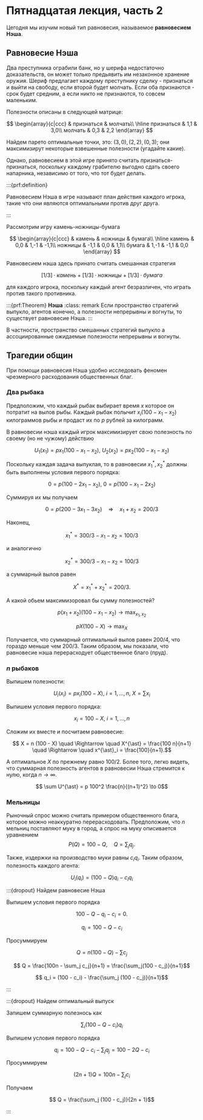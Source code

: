 # Пятнадцатая лекция, часть 2

Цегодня мы изучим новый тип равновесия, называемое **pавновесием Нэша**.

## Равновесие Нэша

Два преступника ограбили банк, но у шерифа недостаточно доказательств, он может только предьявить им незаконное хранение оружия. Шериф предлагает каждому преступнику сделку - признаться и выйти на свободу, если второй будет молчать. Если оба признаются - срок будет средним, а если никто не признаются, то совсем маленьким. 

Полезности описаны в следующей матрице:

$$ 
\begin{array}{c|ccc}
 & признаться & молчать\\
\hline
признаться  & 1,1  & 3,0\\
молчать  & 0,3  & 2,2
\end{array}
$$

Найдем парето оптимальные точки, это: $(3,0), (2,2), (0,3)$; они максимизирут некоторые взвешенные полезности (угадайте какие).

Однако, равновесием в этой игре принято считать признаться-признаться, поскольку каждому грабителю выгодно сдать своего напарника, независимо от того, что тот будет делать.

:::{prf:definition} 

Равновесием Нэша в игре называют план действия каждого игрока, такие что они являются оптимальными против друг друга.

:::

Рассмотрим игру камень-ножницы-бумага

$$ 
\begin{array}{c|ccc}
 & камень & ножницы & бумага\\
\hline
камень  & 0,0  & 1,-1 & -1,1\\
ножницы  & -1,1  & 0,0 & 1,1\\
бумага  & 1,-1  & -1,1 & 0,0
\end{array}
$$

Равновесием нэша здесь принато считать смешанная стратегия 

$$[1/3] \cdot камень+[1/3] \cdot ножницы+[1/3] \cdot бумага$$

для каждого игрока, поскольку каждый агент безразличен, что играть против такого противника.

:::{prf:Theorem} **Нэша**
:class: remark
Если пространство стратегий выпукло, агентов конечно, а полезности непрерывны и вогнуты, то существует равновесие Нэша.
:::

В частности, пространство смешанных стратегий выпукло а ассоциированные ожидаемые полезности непрерывны и вогнуты.

## Трагедии общин

При помощи равновесия Нэша удобно исследовать феномен чрезмерного расходования общественных благ.

### Два рыбака

Предположим, что каждый рыбак выбирает время $x$ которое он потратит на вылов рыбы. Каждый рыбак полычит $x_i(100-x_1-x_2)$ килограммов рыбы и продаст их по $p$ рублей за килограмм. 

В равновесии нэша каждый игрок максимизирует свою полезность по своему (но не чужому) действию

$$ U_1(x_1) = p x_1(100-x_1-x_2), \ U_2(x_2) = p x_2(100-x_1-x_2)$$

Поскольку каждая задача выпуклая, то в равновесии $x^{\ast}_1, x^{\ast}_2$ должны быть выполнены условия первого порядка:

$$ 0 = p (100-2 x_1-x_2), \ 0 = p (100-x_1-2x_2)$$

Суммируя их мы получаем 

$$ 0 = p (200-3 x_1-3x_2) \quad \Rightarrow \quad x_1 + x_2 = 200/3$$

Наконец, 

$$x^{\ast}_1 = 300/3 - x_1 - x_2 = 100/3$$

и аналогично

$$x^{\ast}_2 = 300/3 - x_1 - x_2 = 100/3$$

а суммарный вылов равен

$$X^{\ast} = x^{\ast}_1 + x^{\ast}_2 = 200/3.$$

А какой обьем максимизоровал бы сумму полезностей?

$$ p(x_1 + x_2)(100 - x_1 - x_2) \to \max_{x_1, x_2} $$

$$ p X (100 - X) \to \max_{X} $$

Получается, что суммарный оптимальный вылов равен $200/4$, что гораздо меньше чем $200/3$. Таким образом, мы показали, что равновесие нэша перерасходует общественное благо (пруд).

### $n$ рыбаков

Выпишем полезности:

$$ U_i(x_i) = p x_i(100-X), \ i = 1, \ldots, n, \ X = \sum x_i$$

Выпишем условия первого порядка:

$$ x_i = 100 - X, \ i = 1, \ldots, n$$

Сложим их вместе и посчитаем равновесие:

$$ X = n (100 - X) \quad \Rightarrow \quad X^{\ast} = \frac{100 n}{n+1} \quad \Rightarrow \quad x^{\ast}_i = \frac{100}{n+1}.$$

А оптимальное $X$ по прежнему равно $100/2$. Более того, легко видеть, что суммарная полезность агентов в равновесии Нэша стремится к нулю, когда $n \to \infty$.

$$ \sum U^{\ast} = p 100^2 \frac{n}{(n+1)^2} \to 0$$

### Мельницы

Рыночный спрос можно считать примером общественного блага, которое можно неаккуратно перерасходовать. Предположим, что $n$ мельниц поставляют муку в город, а спрос на муку описивается уравнением $$ P(Q) = 100- Q, \quad Q = \sum_j q_j.$$

Также, издержки на производство муки равны $c_i q_i$. Таким образом, полезность каждого агента:

$$ U_i(q_i) = (100 - Q)q_i - c_i q_i$$

:::{dropout} Найдем равновесие Нэша

Выпишем условия первого порядка

$$100 - Q - q_i - c_i = 0.$$

$$q_i = 100 - Q - c_i$$

Просуммируем

$$ Q = n(100 - Q) - \sum c_j$$

$$ Q = \frac{100n - \sum_j c_j}{n+1} = \frac{\sum_j(100 - c_j)}{n+1}$$

$$ q_i = (100 - c_i) - \frac{\sum_j (100 - c_j)}{n+1}$$

:::

:::{dropout} Найдем оптимальный выпуск

Запишем суммарную полезнось как

$$ 
\sum_i (100- Q - c_i)q_i
$$ 

Выпишем условия первого порядка

$$q_i = 100 - Q - c_i - \sum_j q_j = 100 - 2Q - c_i$$

Просуммируем

$$ (2n + 1)Q = 100n - \sum_j c_i$$

Получаем

$$ Q = \frac{\sum_j (100 - c_j)}{2n + 1}$$

:::